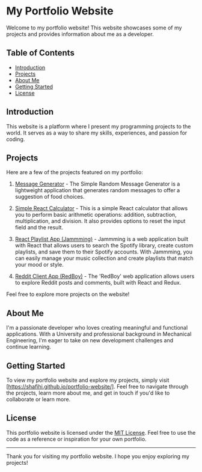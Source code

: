 # My Portfolio Website

Welcome to my portfolio website! This website showcases some of my projects and provides information about me as a developer.

## Table of Contents

- [Introduction](#introduction)
- [Projects](#projects)
- [About Me](#about-me)
- [Getting Started](#getting-started)
- [License](#license)

## Introduction

This website is a platform where I present my programming projects to the world. It serves as a way to share my skills, experiences, and passion for coding.

## Projects

Here are a few of the projects featured on my portfolio:

1. [Message Generator](https://github.com/shafihi/message-generator) - The Simple Random Message Generator is a lightweight application that generates random messages to offer a suggestion of food choices.

2. [Simple React Calculator](https://github.com/shafihi/simple-react-calculator) - This is a simple React calculator that allows you to perform basic arithmetic operations: addition, subtraction, multiplication, and division. It also provides options to reset the input field and the result.

3. [React Playlist App (Jammming)](https://github.com/shafihi/jammming) - Jammming is a web application built with React that allows users to search the Spotify library, create custom playlists, and save them to their Spotify accounts. With Jammming, you can easily manage your music collection and create playlists that match your mood or style.

4. [Reddit Client App (RedBoy)](https://github.com/shafihi/RedBoy) - The 'RedBoy' web application allows users to explore Reddit posts and comments, built with React and Redux.

Feel free to explore more projects on the website!

## About Me

I'm a passionate developer who loves creating meaningful and functional applications. With a University and professional background in Mechanical Engineering, I'm eager to take on new development challenges and continue learning.

## Getting Started

To view my portfolio website and explore my projects, simply visit [https://shafihi.github.io/portfolio-website/]. Feel free to navigate through the projects, learn more about me, and get in touch if you'd like to collaborate or learn more.

## License

This portfolio website is licensed under the [MIT License](LICENSE). Feel free to use the code as a reference or inspiration for your own portfolio.

---

Thank you for visiting my portfolio website. I hope you enjoy exploring my projects!
